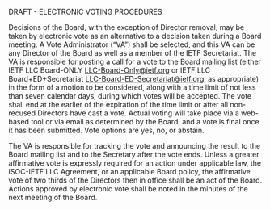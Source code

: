 DRAFT - ELECTRONIC VOTING PROCEDURES


Decisions  of the Board, with the exception of Director removal,  may be taken by electronic vote as an alternative to a decision taken during a Board  meeting. A Vote Administrator (“VA”) shall be selected, and this VA can be any Director of the Board as well as a member of the IETF Secretariat. The VA is responsible for posting a call for a vote to the Board mailing list (either IETF LLC Board-ONLY <LLC-Board-Only@ietf.org> or IETF LLC Board+ED+Secretariat <LLC-Board-ED-Secretariat@ietf.org>, as appropriate) in the form of a motion to be considered, along with a time limit of not less than seven calendar days, during which votes will be accepted. The vote shall end at the earlier of the expiration of the time limit or after all non-recused Directors  have cast a vote. Actual voting will take place via a web-based tool or via email as determined by the Board, and a vote is final once it has been submitted. Vote options are yes, no, or abstain. 

The VA is responsible for tracking the vote and announcing the result to the Board mailing list and to the Secretary after the vote ends. Unless a greater affirmative vote is expressly required for an action under applicable law, the ISOC-IETF LLC Agreement, or an applicable Board policy, the affirmative vote of two thirds of the Directors then in office shall be an act of the Board. Actions approved by electronic vote shall be noted in the minutes of the next meeting of the Board.





